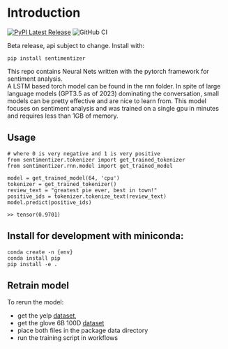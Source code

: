 # Introduction

[![PyPI Latest Release](https://img.shields.io/pypi/v/sentimentizer.svg)](https://pypi.org/project/sentimentizer/)
![GitHub CI](https://github.com/eddiepyang/sentimentizer/actions/workflows/ci.yaml/badge.svg)
  
Beta release, api subject to change. Install with:  

```
pip install sentimentizer
```  
  
This repo contains Neural Nets written with the pytorch framework for sentiment analysis.  
A LSTM based torch model can be found in the rnn folder. In spite of large language models (GPT3.5 as of 2023) 
dominating the conversation, small models can be pretty effective and are nice to learn from. This model focuses on sentiment analysis and was trained on 
a single gpu in minutes and requires less than 1GB of memory.

  
## Usage
```
# where 0 is very negative and 1 is very positive
from sentimentizer.tokenizer import get_trained_tokenizer
from sentimentizer.rnn.model import get_trained_model

model = get_trained_model(64, 'cpu')
tokenizer = get_trained_tokenizer()
review_text = "greatest pie ever, best in town!"
positive_ids = tokenizer.tokenize_text(review_text)
model.predict(positive_ids)
  
>> tensor(0.9701)
```

## Install for development with miniconda:  
```
conda create -n {env}  
conda install pip  
pip install -e .  
```

## Retrain model
To rerun the model:
* get the yelp [dataset](https://www.yelp.com/dataset), 
* get the glove 6B 100D [dataset](https://nlp.stanford.edu/projects/glove/)
* place both files in the package data directory 
* run the training script in workflows

